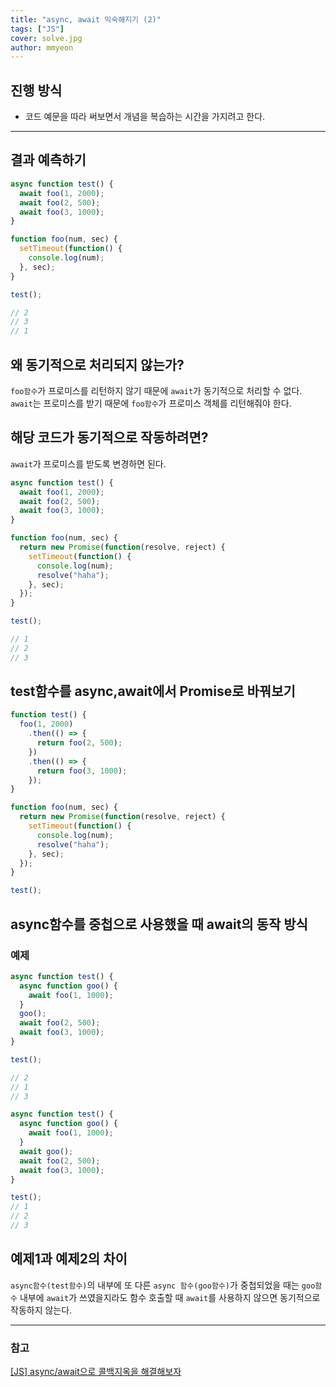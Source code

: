 ```yaml
---
title: "async, await 익숙해지기 (2)"
tags: ["JS"]
cover: solve.jpg
author: mmyeon
---
```


## 진행 방식

- 코드 예문을 따라 써보면서 개념을 복습하는 시간을 가지려고 한다.

---

## 결과 예측하기

```js
async function test() {
  await foo(1, 2000);
  await foo(2, 500);
  await foo(3, 1000);
}

function foo(num, sec) {
  setTimeout(function() {
    console.log(num);
  }, sec);
}

test();

// 2
// 3
// 1
```

## 왜 동기적으로 처리되지 않는가?

`foo함수`가 프로미스를 리턴하지 않기 때문에 `await`가 동기적으로 처리할 수 없다.
`await`는 프로미스를 받기 때문에 `foo함수`가 프로미스 객체를 리턴해줘야 한다.

## 해당 코드가 동기적으로 작동하려면?

`await`가 프로미스를 받도록 변경하면 된다.

```js
async function test() {
  await foo(1, 2000);
  await foo(2, 500);
  await foo(3, 1000);
}

function foo(num, sec) {
  return new Promise(function(resolve, reject) {
    setTimeout(function() {
      console.log(num);
      resolve("haha");
    }, sec);
  });
}

test();

// 1
// 2
// 3
```

## test함수를 async,await에서 Promise로 바꿔보기

```js
function test() {
  foo(1, 2000)
    .then(() => {
      return foo(2, 500);
    })
    .then(() => {
      return foo(3, 1000);
    });
}

function foo(num, sec) {
  return new Promise(function(resolve, reject) {
    setTimeout(function() {
      console.log(num);
      resolve("haha");
    }, sec);
  });
}

test();
```

## async함수를 중첩으로 사용했을 때 await의 동작 방식

### 예제

```js
async function test() {
  async function goo() {
    await foo(1, 1000);
  }
  goo();
  await foo(2, 500);
  await foo(3, 1000);
}

test();

// 2
// 1
// 3
```

```js
async function test() {
  async function goo() {
    await foo(1, 1000);
  }
  await goo();
  await foo(2, 500);
  await foo(3, 1000);
}

test();
// 1
// 2
// 3
```

## 예제1과 예제2의 차이

`async함수(test함수)`의 내부에 또 다른 `async 함수(goo함수)`가 중첩되었을 때는
`goo함수` 내부에 `await`가 쓰였을지라도 함수 호출할 때 `await`를 사용하지 않으면 동기적으로 작동하지 않는다.

---

### 참고

[[JS] async/await으로 콜백지옥을 해결해보자](https://victorydntmd.tistory.com/87?category=704012)
